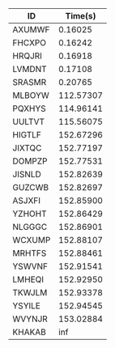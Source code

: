 |ID|Time(s)|
|-|-|
|AXUMWF|0.16025|
|FHCXPO|0.16242|
|HRQJRI|0.16918|
|LVMDNT|0.17108|
|SRASMR|0.20765|
|MLBOYW|112.57307|
|PQXHYS|114.96141|
|UULTVT|115.56075|
|HIGTLF|152.67296|
|JIXTQC|152.77197|
|DOMPZP|152.77531|
|JISNLD|152.82639|
|GUZCWB|152.82697|
|ASJXFI|152.85900|
|YZHOHT|152.86429|
|NLGGGC|152.86901|
|WCXUMP|152.88107|
|MRHTFS|152.88461|
|YSWVNF|152.91541|
|LMHEQI|152.92950|
|TKWJLM|152.93378|
|YSYILE|152.94545|
|WVYNJR|153.02884|
|KHAKAB|inf|
